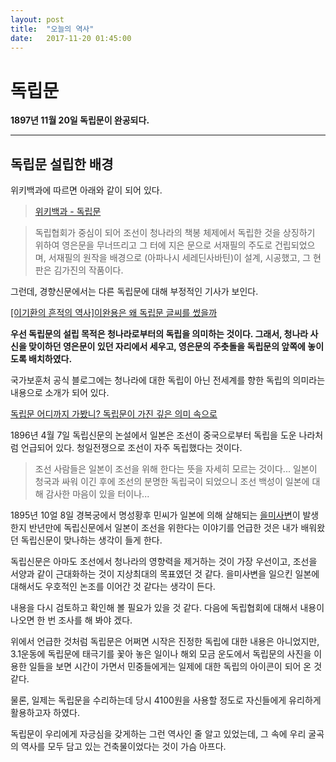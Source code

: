 ```yaml
---
layout: post
title:  "오늘의 역사"
date:   2017-11-20 01:45:00
---
```


독립문
=====

**1897년 11월 20일 독립문이 완공되다.**
 
-------



 독립문 설립한 배경
--------------

위키백과에 따르면 아래와 같이 되어 있다.

> [위키백과 - 독립문](https://ko.wikipedia.org/wiki/%EB%8F%85%EB%A6%BD%EB%AC%B8)

>  독립협회가 중심이 되어 조선이 청나라의 책봉 체제에서 독립한 것을 상징하기 위하여 영은문을 무너뜨리고 그 터에 지은 문으로 서재필의 주도로 건립되었으며, 서재필의 원작을 배경으로 (아파나시 세레딘사바틴)이 설계, 시공했고, 그 현판은 김가진의 작품이다.



그런데, 경향신문에서는 다른 독립문에 대해 부정적인 기사가 보인다.

[[이기환의 흔적의 역사]이완용은 왜 독립문 글씨를 썼을까](http://news.khan.co.kr/kh_news/khan_art_view.html?www&artid=201702281630001&code=#csidx807d9cb77daacf5a342798efa9af4e8)


**우선 독립문의 설립 목적은 청나라로부터의 독립을 의미하는 것이다. 그래서, 청나라 사신을 맞이하던 영은문이 있던 자리에서 세우고, 영은문의 주춧돌을 독립문의 앞쪽에 놓이도록 배치하였다.**


국가보훈처 공식 블로그에는 청나라에 대한 독립이 아닌 전세계를 향한 독립의 의미라는 내용으로 소개가 되어 있다.

[독립문 어디까지 가봤니? 독립문이 가진 깊은 의미 속으로](http://mpva.tistory.com/3591)


1896년 4월 7일 독립신문의 논설에서 일본은 조선이 중국으로부터 독립을 도운 나라처럼 언급되어 있다. 청일전쟁으로 조선이 자주 독립했다는 것이다.

> 조선 사람들은 일본이 조선을 위해 한다는 뜻을 자세히 모르는 것이다...  일본이 청국과 싸워 이긴 후에 조선의 분명한 독립국이 되었으니 조선 백성이 일본에 대해 감사한 마음이 있을 터이나...


1895년 10얼 8일 경복궁에서 명성황후 민씨가 일본에 의해 살해되는 [을미사변](https://ko.wikipedia.org/wiki/%EC%9D%84%EB%AF%B8%EC%82%AC%EB%B3%80)이 발생한지 반년만에 독립신문에서 일본이 조선을 위한다는 이야기를 언급한 것은 내가 배워왔던 독립신문이 맞나하는 생각이 들게 한다.


독립신문은 아마도 조선에서 청나라의 영향력을 제거하는 것이 가장 우선이고, 조선을 서양과 같이 근대화하는 것이 지상최대의 목표였던 것 같다. 을미사변을 일으킨 일본에 대해서도 우호적인 논조를 이어간 것 같다는 생각이 든다.

내용을 다시 검토하고 확인해 볼 필요가 있을 것 같다. 다음에 독립협회에 대해서 내용이 나오면 한 번 조사를 해 봐야 겠다.


위에서 언급한 것처럼 독립문은 어쩌면 시작은 진정한 독립에 대한 내용은 아니었지만, 3.1운동에 독립문에 태극기를 꽃아 놓은 일이나 해외 모금 운도에서 독립문의 사진을 이용한 일들을 보면 시간이 가면서 민중들에게는 일제에 대한 독립의 아이콘이 되어 온 것 같다.

물론, 일제는 독립문을 수리하는데 당시 4100원을 사용할 정도로 자신들에게 유리하게 활용하고자 하였다.

독립문이 우리에게 자긍심을 갖게하는 그런 역사인 줄 알고 있었는데, 그 속에 우리 굴곡의 역사를 모두 담고 있는 건축물이었다는 것이 가슴 아프다. 
